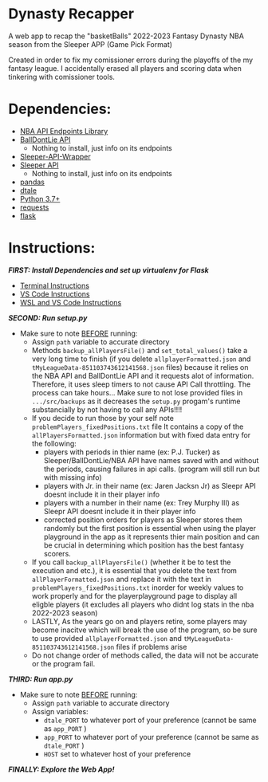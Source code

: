 # Dynasty Recapper
A web app to recap the "basketBalls" 2022-2023 Fantasy Dynasty NBA season from the Sleeper APP (Game Pick Format)

Created in order to fix my comissioner errors during the playoffs of the my fantasy league. I accidentally erased all players and scoring data when tinkering with comissioner tools.

# Dependencies:
 - [NBA API Endpoints Library](https://pypi.org/project/nba-api/)
 - [BallDontLie API](https://www.balldontlie.io/home.html#introduction) 
    - Nothing to install, just info on its endpoints
 - [Sleeper-API-Wrapper](https://github.com/dtsong/sleeper-api-wrapper#install)
 - [Sleeper API](https://docs.sleeper.com/)
    - Nothing to install, just info on its endpoints
 - [pandas](https://pandas.pydata.org/docs/getting_started/install.html#installing-pandas)
 - [dtale](https://pypi.org/project/dtale/)
 - [Python 3.7+](https://www.python.org/downloads/)
 - [requests](https://pypi.org/project/requests/)
 - [flask](https://flask.palletsprojects.com/en/2.3.x/installation/#install-flask)

# Instructions:
**<em>FIRST: Install Dependencies and set up virtualenv for Flask</em>**
 - [Terminal Instructions](https://www.twilio.com/docs/usage/tutorials/how-to-set-up-your-python-and-flask-development-environment)
 - [VS Code Instructions](https://code.visualstudio.com/docs/python/environments)
 - [WSL and VS Code Instructions](https://thecodeblogger.com/2020/09/24/wsl-setup-vs-code-for-python-development/)

**<em>SECOND: Run setup.py</em>**
 - Make sure to note <ins>BEFORE</ins> running:
    - Assign <code>path</code>  variable to accurate directory
    - Methods <code>backup_allPlayersFile()</code> and <code>set_total_values()</code> take a very long time to finish (if you delete <code>allplayerFormatted.json</code> and <code>tMyLeagueData-851103743612141568.json</code> files)  because it relies on the NBA API and BallDontLie API and it requests alot of information. Therefore, it uses sleep timers to not cause API Call throttling. The process can take hours... Make sure to not lose provided files in <code>.../src/backups</code> as it decreases the <code>setup.py</code> progam's runtime substancially by not having to call any APIs!!!!
    - If you decide to run those by your self note <code>problemPlayers_fixedPositions.txt</code> file It contains a copy of the <code>allPlayersFormatted.json</code> information but with fixed data entry for the following:
        - players with periods in thier name (ex: P.J. Tucker) as Sleeper/BallDontLie/NBA API have names saved with and without the periods, causing failures in api calls. (program will still run but with missing info)
        - players with Jr. in their name (ex: Jaren Jacksn Jr) as Sleepr API doesnt include it in their player info
        - players with a number in their name (ex: Trey Murphy III) as Sleepr API doesnt include it in their player info
        - corrected position orders for players as Sleeper stores them randomly but the first position is essential when using the player playground in the app as it represents thier main position and can be crucial in determining which position has the best fantasy scorers.
    - If you call <code>backup_allPlayersFile()</code> (whether it be to test the execution and etc.), it is essential that you delete the text from <code>allPlayerFormatted.json</code> and replace it with the text in <code>problemPlayers_fixedPositions.txt</code> inorder for weekly values to work properly and for the playerplayground page to display all eligble players (it excludes all players who didnt log stats in the nba 2022-2023 season) 
    - LASTLY, As the years go on and players retire, some players may become inacitve which will break the use of the  program, so be sure to use provided <code>allplayerFormatted.json</code> and <code>tMyLeagueData-851103743612141568.json</code> files if problems arise
    - Do not change order of methods called, the data will not be accurate or the program fail.
    
**<em>THIRD: Run app.py</em>**
 - Make sure to note <ins>BEFORE</ins> running:
    - Assign <code>path</code>  variable to accurate directory
    - Assign variables:
        - <code>dtale_PORT</code>  to whatever port of your preference (cannot be same as <code>app_PORT</code> )
        - <code>app_PORT</code>  to whatever port of your preference (cannot be same as <code>dtale_PORT</code> )
        - <code>HOST</code>  set to whatever host of your preference

**<em>FINALLY: Explore the Web App!</em>**